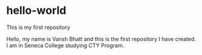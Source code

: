 # hello-world

This is my first repository

Hello, my name is Vansh Bhatt and this is the first repository I have created.
I am in Seneca College studying CTY Program.
